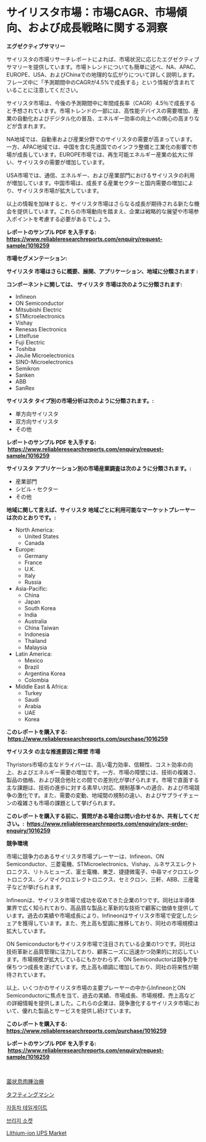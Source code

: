 <p><h1>サイリスタ市場：市場CAGR、市場傾向、および成長戦略に関する洞察</h1></p><p><strong>エグゼクティブサマリー</strong></p>
<p><p>サイリスタの市場リサーチレポートによれば、市場状況に応じたエグゼクティブサマリーを提供しています。市場トレンドについても簡単に述べ、NA、APAC、EUROPE、USA、およびChinaでの地理的な広がりについて詳しく説明します。フレーズ中に「予測期間中のCAGRが4.5%で成長する」という情報が含まれていることに注意してください。</p><p>サイリスタ市場は、今後の予測期間中に年間成長率（CAGR）4.5％で成長すると予想されています。市場トレンドの一部には、高性能デバイスの需要増加、産業の自動化およびデジタル化の普及、エネルギー効率の向上への関心の高まりなどが含まれます。</p><p>NA地域では、自動車および産業分野でのサイリスタの需要が高まっています。一方、APAC地域では、中国を含む先進国でのインフラ整備と工業化の影響で市場が成長しています。EUROPE市場では、再生可能エネルギー産業の拡大に伴い、サイリスタの需要が増加しています。</p><p>USA市場では、通信、エネルギー、および産業部門におけるサイリスタの利用が増加しています。中国市場は、成長する産業セクターと国内需要の増加により、サイリスタ市場が拡大しています。</p><p>以上の情報を加味すると、サイリスタ市場はさらなる成長が期待される新たな機会を提供しています。これらの市場動向を踏まえ、企業は戦略的な展望や市場参入ポイントを考慮する必要があるでしょう。</p></p>
<p><strong>レポートのサンプル PDF を入手する: <a href="https://www.reliableresearchreports.com/enquiry/request-sample/1016259">https://www.reliableresearchreports.com/enquiry/request-sample/1016259</a></strong></p>
<p><strong>市場セグメンテーション:</strong></p>
<p><strong> サイリスタ 市場はさらに概要、展開、アプリケーション、地域に分類されます :</strong></p>
<p><strong>コンポーネントに関しては、 サイリスタ 市場は次のように分類されます: &nbsp;</strong></p>
<p><ul><li>Infineon</li><li>ON Semiconductor</li><li>Mitsubishi Electric</li><li>STMicroelectronics</li><li>Vishay</li><li>Renesas Electronics</li><li>Littelfuse</li><li>Fuji Electric</li><li>Toshiba</li><li>JieJie Microelectronics</li><li>SINO-Microelectronics</li><li>Semikron</li><li>Sanken</li><li>ABB</li><li>SanRex</li></ul></p>
<p><strong> サイリスタ タイプ別の市場分析は次のように分類されます。:</strong></p>
<p><ul><li>単方向サイリスタ</li><li>双方向サイリスタ</li><li>その他</li></ul></p>
<p><strong>レポートのサンプル PDF を入手する: &nbsp;<a href="https://www.reliableresearchreports.com/enquiry/request-sample/1016259">https://www.reliableresearchreports.com/enquiry/request-sample/1016259</a></strong></p>
<p><strong> サイリスタ アプリケーション別の市場産業調査は次のように分類されます。:</strong></p>
<p><ul><li>産業部門</li><li>シビル・セクター</li><li>その他</li></ul></p>
<p><strong>地域に関して言えば、サイリスタ 地域ごとに利用可能なマーケットプレーヤーは次のとおりです。:</strong></p>
<p><ul>
    <li>
        North America:
        <ul>
            <li>United States</li>
            <li>Canada</li>
        </ul>
    </li>
    <li>
        Europe:
        <ul>
            <li>Germany</li>
            <li>France</li>
            <li>U.K.</li>
            <li>Italy</li>
            <li>Russia</li>
        </ul>
    </li>
    <li>
        Asia-Pacific:
        <ul>
            <li>China</li>
            <li>Japan</li>
            <li>South Korea</li>
            <li>India</li>
            <li>Australia</li>
            <li>China Taiwan</li>
            <li>Indonesia</li>
            <li>Thailand</li>
            <li>Malaysia</li>
        </ul>
    </li>
    <li>
        Latin America:
        <ul>
            <li>Mexico</li>
            <li>Brazil</li>
            <li>Argentina Korea</li>
            <li>Colombia</li>
        </ul>
    </li>
    <li>
        Middle East & Africa:
        <ul>
            <li>Turkey</li>
            <li>Saudi</li>
            <li>Arabia</li>
            <li>UAE</li>
            <li>Korea</li>
        </ul>
    </li>
    </ul></p>
<p><strong>このレポートを購入する: &nbsp;<a href="https://www.reliableresearchreports.com/purchase/1016259">https://www.reliableresearchreports.com/purchase/1016259</a></strong></p>
<p><strong>サイリスタ の主な推進要因と障壁 市場</strong></p>
<p><p>Thyristors市場の主なドライバーは、高い電力効率、信頼性、コスト効率の向上、およびエネルギー需要の増加です。一方、市場の障壁には、技術の複雑さ、製品の価格、および競合他社との間での差別化が挙げられます。市場で直面する主な課題は、技術の進歩に対する素早い対応、規制基準への適合、および市場競争の激化です。また、需要の変動、地域間の規制の違い、およびサプライチェーンの複雑さも市場の課題として挙げられます。</p></p>
<p><strong>このレポートを購入する前に、質問がある場合は問い合わせるか、共有してください。:&nbsp; <a href="https://www.reliableresearchreports.com/enquiry/pre-order-enquiry/1016259">https://www.reliableresearchreports.com/enquiry/pre-order-enquiry/1016259</a></strong></p>
<p><strong>競争環境</strong></p>
<p><p>市場に競争力のあるサイリスタ市場プレーヤーは、Infineon、ON Semiconductor、三菱電機、STMicroelectronics、Vishay、ルネサスエレクトロニクス、リトルヒューズ、富士電機、東芝、捷捷微電子、中尋マイクロエレクトロニクス、シノマイクロエレクトロニクス、セミクロン、三軒、ABB、三産電子などが挙げられます。</p><p>Infineonは、サイリスタ市場で成功を収めてきた企業の1つです。同社は半導体業界で広く知られており、高品質な製品と革新的な技術で顧客に価値を提供しています。過去の実績や市場成長により、Infineonはサイリスタ市場で安定したシェアを獲得しています。また、売上高も堅調に推移しており、同社の市場規模は拡大しています。</p><p>ON Semiconductorもサイリスタ市場で注目されている企業の1つです。同社は技術革新と品質管理に注力しており、顧客ニーズに迅速かつ効果的に対応しています。市場規模が拡大しているにもかかわらず、ON Semiconductorは競争力を保ちつつ成長を遂げています。売上高も順調に増加しており、同社の将来性が期待されています。</p><p>以上、いくつかのサイリスタ市場の主要プレーヤーの中からInfineonとON Semiconductorに焦点を当て、過去の実績、市場成長、市場規模、売上高などの詳細情報を提供しました。これらの企業は、競争激化するサイリスタ市場において、優れた製品とサービスを提供し続けています。</p></p>
<p><strong>このレポートを購入する: &nbsp; <a href="https://www.reliableresearchreports.com/purchase/1016259">https://www.reliableresearchreports.com/purchase/1016259</a></strong></p>
<p><strong>レポートのサンプル PDF を入手する: &nbsp;<a href="https://www.reliableresearchreports.com/enquiry/request-sample/1016259">https://www.reliableresearchreports.com/enquiry/request-sample/1016259</a></strong><strong></strong></p>
<p>&nbsp;</p>
<p><p><a href="https://medium.com/@ronaldowens626/%E3%83%9E%E3%82%A4%E3%82%B3%E3%82%B7%E3%82%B9%E3%83%95%E3%83%B3%E3%82%B4%E3%82%A4%E3%83%87%E3%82%B9%E6%B2%BB%E7%99%82%E5%B8%82%E5%A0%B4%E3%82%B7%E3%82%A7%E3%82%A2%E3%81%AE%E9%80%B2%E5%8C%96%E3%81%A8%E5%B8%82%E5%A0%B4%E6%88%90%E9%95%B7%E3%83%88%E3%83%AC%E3%83%B3%E3%83%892024%E5%B9%B4%E3%81%8B%E3%82%892031%E5%B9%B4%E3%81%BE%E3%81%A7-6819b692ed39">菌状息肉腫治療</a></p><p><a href="https://github.com/efcvopdgkdx128/Market-Research-Report-List-1/blob/main/788994116694.md">タフティングマシン</a></p><p><a href="https://medium.com/@reinaurphy35/%EC%9E%90%EB%8F%99%EC%B0%A8-%ED%85%8C%EC%9D%BC%EA%B2%8C%EC%9D%B4%ED%8A%B8-%EC%8B%9C%EC%9E%A5-%EB%B6%84%EC%84%9D-%EC%84%B8%EA%B3%84-%EC%82%B0%EC%97%85-%EC%A0%84%EB%A7%9D-%EB%B0%8F-%EC%98%88%EC%B8%A1-2024%EB%85%84%EB%B6%80%ED%84%B0-2031%EB%85%84%EA%B9%8C%EC%A7%80-56856821f0f7">자동차 테일게이트</a></p><p><a href="https://medium.com/@dinty11332244/%EB%8B%A4%EB%A6%AC-%EC%86%8C%EC%BC%93-%EC%8B%9C%EC%9E%A5-%EA%B2%BD%EC%9F%81-%EB%B6%84%EC%84%9D-%EC%8B%9C%EC%9E%A5-%EB%8F%99%ED%96%A5-%EB%B0%8F-2031%EB%85%84%EA%B9%8C%EC%A7%80%EC%9D%98-%EC%98%88%EC%B8%A1-fd943188f312">브리지 소켓</a></p><p><a href="https://github.com/Chiragrp22/Market-Research-Report-List-4/blob/main/lithium-ion-ups-market.md">Lithium-ion UPS Market</a></p></p>